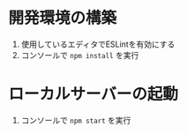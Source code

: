 開発環境の構築
==============
1. 使用しているエディタでESLintを有効にする
2. コンソールで `npm install` を実行

ローカルサーバーの起動
======================
1. コンソールで `npm start` を実行
